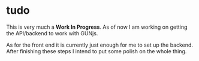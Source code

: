 # tudo
This is very much a **Work In Progress**. As of now I am working on getting the API/backend to work with GUNjs.

As for the front end it is currently just enough for me to set up the backend. After finishing these steps I intend to put some polish on the whole thing.
